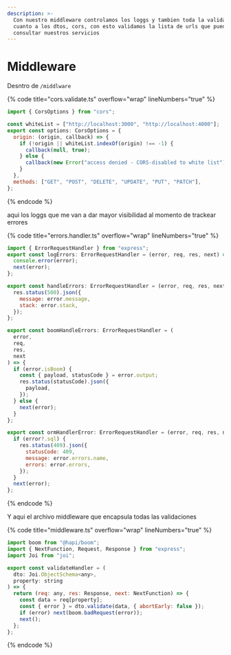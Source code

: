 ```yaml
---
description: >-
  Con nuestro middleware controlamos los loggs y tambien toda la validacion en
  cuanto a los dtos, cors, con esto validamos la lista de urls que pueden
  consultar nuestros servicios
---
```


# Middleware

Desntro de `/middlware`

{% code title="cors.validate.ts" overflow="wrap" lineNumbers="true" %}
```javascript
import { CorsOptions } from "cors";

const whiteList = ["http://localhost:3000", "http://localhost:4000"];
export const options: CorsOptions = {
  origin: (origin, callback) => {
    if (!origin || whiteList.indexOf(origin) !== -1) {
      callback(null, true);
    } else {
      callback(new Error("access denied - CORS-disabled to white list"));
    }
  },
  methods: ["GET", "POST", "DELETE", "UPDATE", "PUT", "PATCH"],
};

```
{% endcode %}

aqui los loggs que me van a dar mayor visibilidad al momento de trackear errores&#x20;

{% code title="errors.handler.ts" overflow="wrap" lineNumbers="true" %}
```javascript
import { ErrorRequestHandler } from "express";
export const logErrors: ErrorRequestHandler = (error, req, res, next) => {
  console.error(error);
  next(error);
};

export const handleErrors: ErrorRequestHandler = (error, req, res, next) => {
  res.status(500).json({
    message: error.message,
    stack: error.stack,
  });
};

export const boomHandleErrors: ErrorRequestHandler = (
  error,
  req,
  res,
  next
) => {
  if (error.isBoom) {
    const { payload, statusCode } = error.output;
    res.status(statusCode).json({
      payload,
    });
  } else {
    next(error);
  }
};

export const ormHandlerError: ErrorRequestHandler = (error, req, res, next) => {
  if (error?.sql) {
    res.status(409).json({
      statusCode: 409,
      message: error.errors.name,
      errors: error.errors,
    });
  }
  next(error);
};

```
{% endcode %}

Y aqui el archivo middleware que encapsula todas las validaciones

{% code title="middleware.ts" overflow="wrap" lineNumbers="true" %}
```javascript
import boom from "@hapi/boom";
import { NextFunction, Request, Response } from "express";
import Joi from "joi";

export const validateHandler = (
  dto: Joi.ObjectSchema<any>,
  property: string
) => {
  return (req: any, res: Response, next: NextFunction) => {
    const data = req[property];
    const { error } = dto.validate(data, { abortEarly: false });
    if (error) next(boom.badRequest(error));
    next();
  };
};

```
{% endcode %}
